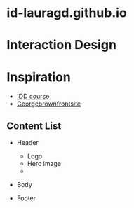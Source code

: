 # id-lauragd.github.io

# Interaction Design

# Inspiration

- [IDD course](https://www.georgebrown.ca/programs/interaction-design-program-g113/)
- [Georgebrownfrontsite](https://www.georgebrown.ca/)

## Content List
- Header
    - Logo
    - Hero image
    -


- Body




- Footer











